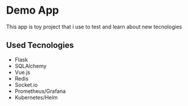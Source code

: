 # Demo App
This app is toy project that i use to test and learn about new tecnologies

## Used Tecnologies
* Flask
* SQLAlchemy
* Vue.js
* Redis
* Socket.io
* Prometheus/Grafana
* Kubernetes/Helm
